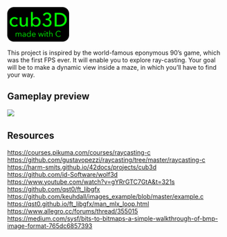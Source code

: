 <!-- <img src="cub3Dr.png" width="259" height="80"> -->
<img src="cub3D.png" width="143" height="80">

This project is inspired by the world-famous eponymous 90’s game, which was the first FPS ever. It will enable you to explore ray-casting. Your goal will be to make a dynamic view inside a maze, in which you’ll have to find your way.
<!-- [![forthebadge](https://forthebadge.com/images/badges/made-with-c.svg)](https://forthebadge.com) -->
## Gameplay preview

![](cub3D.gif)

<!-- <img src="cub3D.gif" width="400" height="300" position="center"> -->
<!-- <img src="https://forthebadge.com/images/badges/made-with-c.svg" width="400" height="300" position="center"> -->

## Resources

https://courses.pikuma.com/courses/raycasting-c</br>
https://github.com/gustavopezzi/raycasting/tree/master/raycasting-c</br>
https://harm-smits.github.io/42docs/projects/cub3d</br>
https://github.com/id-Software/wolf3d</br>
https://www.youtube.com/watch?v=gYRrGTC7GtA&t=321s</br>
https://github.com/qst0/ft_libgfx</br>
https://github.com/keuhdall/images_example/blob/master/example.c</br>
https://qst0.github.io/ft_libgfx/man_mlx_loop.html</br>
https://www.allegro.cc/forums/thread/355015</br>
https://medium.com/sysf/bits-to-bitmaps-a-simple-walkthrough-of-bmp-image-format-765dc6857393